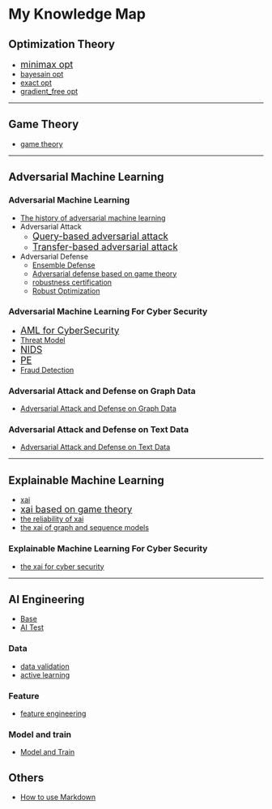 # My Knowledge Map


## Optimization Theory

-  <font size=4>[minimax opt](optimization_theory/minimax_opt/minmax_opt.md)</font>
- [bayesain opt](optimization_theory/bayes_opt/bayes_opt.md)
- [exact opt](optimization_theory/exact_opt/exact_opt.md)
- [gradient_free opt](optimization_theory/grad_free_opt/grad_free_opt.md)
***


## Game Theory
- [game theory](game_theory/game_theory.md)
***

## Adversarial Machine Learning

### Adversarial Machine Learning
- [The history of adversarial machine learning](adversarial_ml/general/adversarial_ml.md)
- Adversarial Attack
  - <font size=4>[Query-based adversarial attack](adversarial_ml/general/attack/query-based/query_based_attack.md)</font>
  - <font size=4>[Transfer-based adversarial attack](adversarial_ml/general/attack/transfer-based/transfer_based_attack.md)</font>
- Adversarial Defense
  - [Ensemble Defense](adversarial_ml/general/defense/ensemble_defense.md)
  - [Adversarial defense based on game theory](adversarial_ml/general/defense/game_defense.md)
  - [robustness certification](adversarial_ml/general/defense/robustness_certification.md)
  - [Robust Optimization](adversarial_ml/general/defense/robust_optimization.md)

### Adversarial Machine Learning For Cyber Security
- <font size=4>[AML for CyberSecurity](adversarial_ml/cyberSecurity/cybersecurity_aml.md)</font>
- [Threat Model](adversarial_ml/cyberSecurity/threat_model.md)
- <font size=4>[NIDS](adversarial_ml/cyberSecurity/NIDS/NIDS_aml.md)
- [PE](adversarial_ml/cyberSecurity/malware/PE_aml.md)</font>
- [Fraud Detection](adversarial_ml/cyberSecurity/Fraud%20Detection/fraud_detection.md)

### Adversarial Attack and Defense on Graph Data
- [Adversarial Attack and Defense on Graph Data](adversarial_ml/graph/graph_aml.md)

### Adversarial Attack and Defense on Text Data
- [Adversarial Attack and Defense on Text Data](adversarial_ml/text/text.md)

***

## Explainable Machine Learning

- [xai](XAI/general/xai.md)
- <font size=4>[xai based on game theory](XAI/general/game_xai.md)</font>
- [the reliability of xai](XAI/general/reliable_explanations.md)
- [the xai of graph and sequence models](XAI/general/graph_sequence_xai.md)

### Explainable Machine Learning For Cyber Security
- [the xai for cyber security](XAI/cyberSecurity/xai_security.md)

***

## AI Engineering

- [Base](AI_engineering/AI_knowledge.md)
- [AI Test](AI_engineering/ml_test.md)

### Data
- [data validation](AI_engineering/data/data_validation.md)
- [active learning](AI_engineering/data/active_learning.md)

### Feature
- [feature engineering](AI_engineering/feature/feature_engineering.md)

### Model and train
- [Model and Train](AI_engineering/model_and_train/model_and_train.md)

## Others
- [How to use Markdown](https://zhuanlan.zhihu.com/p/458096897)


